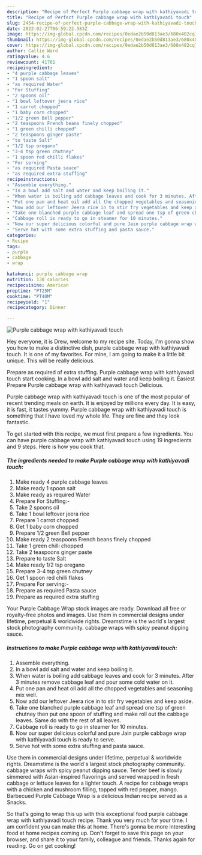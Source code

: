 ```yaml
---
description: "Recipe of Perfect Purple cabbage wrap with kathiyavadi touch"
title: "Recipe of Perfect Purple cabbage wrap with kathiyavadi touch"
slug: 2454-recipe-of-perfect-purple-cabbage-wrap-with-kathiyavadi-touch
date: 2022-02-27T06:59:22.583Z
image: https://img-global.cpcdn.com/recipes/0edae2b50d813ae3/680x482cq70/purple-cabbage-wrap-with-kathiyavadi-touch-recipe-main-photo.jpg
thumbnail: https://img-global.cpcdn.com/recipes/0edae2b50d813ae3/680x482cq70/purple-cabbage-wrap-with-kathiyavadi-touch-recipe-main-photo.jpg
cover: https://img-global.cpcdn.com/recipes/0edae2b50d813ae3/680x482cq70/purple-cabbage-wrap-with-kathiyavadi-touch-recipe-main-photo.jpg
author: Callie Ward
ratingvalue: 4.6
reviewcount: 41761
recipeingredient:
- "4 purple cabbage leaves"
- "1 spoon salt"
- "as required Water"
- "For Stuffing"
- "2 spoons oil"
- "1 bowl leftover jeera rice"
- "1 carrot chopped"
- "1 baby corn chopped"
- "1/2 green Bell pepper"
- "2 teaspoons French beans finely chopped"
- "1 green chilli chopped"
- "2 teaspoons ginger paste"
- "to taste Salt"
- "1/2 tsp oregano"
- "3-4 tsp green chutney"
- "1 spoon red chilli flakes"
- "For serving"
- "as required Pasta sauce"
- "as required extra stuffing"
recipeinstructions:
- "Assemble everything."
- "In a bowl add salt and water and keep boiling it."
- "When water is boiling add cabbage leaves and cook for 3 minutes. After 3 minutes remove cabbage leaf and pour some cold water on it."
- "Put one pan and heat oil add all the chopped vegetables and seasoning mix well."
- "Now add our leftover Jeera rice in to stir fry vegetables and keep aside."
- "Take one blanched purple cabbage leaf and spread one tsp of green chutney then put one spoon of stuffing and make roll out the cabbage leaves. Same do with the rest of all leaves."
- "Cabbage roll is ready to go in steamer for 10 minutes."
- "Now our super delicious colorful and pure Jain purple cabbage wrap with kathiyavadi touch is ready to serve."
- "Serve hot with some extra stuffing and pasta sauce."
categories:
- Recipe
tags:
- purple
- cabbage
- wrap

katakunci: purple cabbage wrap 
nutrition: 130 calories
recipecuisine: American
preptime: "PT25M"
cooktime: "PT40M"
recipeyield: "1"
recipecategory: Dinner

---
```



![Purple cabbage wrap with kathiyavadi touch](https://img-global.cpcdn.com/recipes/0edae2b50d813ae3/680x482cq70/purple-cabbage-wrap-with-kathiyavadi-touch-recipe-main-photo.jpg)

Hey everyone, it is Drew, welcome to my recipe site. Today, I'm gonna show you how to make a distinctive dish, purple cabbage wrap with kathiyavadi touch. It is one of my favorites. For mine, I am going to make it a little bit unique. This will be really delicious.

Prepare as required of extra stuffing. Purple cabbage wrap with kathiyavadi touch start cooking. In a bowl add salt and water and keep boiling it. Easiest Prepare Purple cabbage wrap with kathiyavadi touch Delicious.

Purple cabbage wrap with kathiyavadi touch is one of the most popular of recent trending meals on earth. It is enjoyed by millions every day. It is easy, it is fast, it tastes yummy. Purple cabbage wrap with kathiyavadi touch is something that I have loved my whole life. They are fine and they look fantastic.


To get started with this recipe, we must first prepare a few ingredients. You can have purple cabbage wrap with kathiyavadi touch using 19 ingredients and 9 steps. Here is how you cook that.

<!--inarticleads1-->

##### The ingredients needed to make Purple cabbage wrap with kathiyavadi touch:

1. Make ready 4 purple cabbage leaves
1. Make ready 1 spoon salt
1. Make ready as required Water
1. Prepare For Stuffing:-
1. Take 2 spoons oil
1. Take 1 bowl leftover jeera rice
1. Prepare 1 carrot chopped
1. Get 1 baby corn chopped
1. Prepare 1/2 green Bell pepper
1. Make ready 2 teaspoons French beans finely chopped
1. Take 1 green chilli chopped
1. Take 2 teaspoons ginger paste
1. Prepare to taste Salt
1. Make ready 1/2 tsp oregano
1. Prepare 3-4 tsp green chutney
1. Get 1 spoon red chilli flakes
1. Prepare For serving:-
1. Prepare as required Pasta sauce
1. Prepare as required extra stuffing


Your Purple Cabbage Wrap stock images are ready. Download all free or royalty-free photos and images. Use them in commercial designs under lifetime, perpetual & worldwide rights. Dreamstime is the world`s largest stock photography community. cabbage wraps with spicy peanut dipping sauce. 

<!--inarticleads2-->

##### Instructions to make Purple cabbage wrap with kathiyavadi touch:

1. Assemble everything.
1. In a bowl add salt and water and keep boiling it.
1. When water is boiling add cabbage leaves and cook for 3 minutes. After 3 minutes remove cabbage leaf and pour some cold water on it.
1. Put one pan and heat oil add all the chopped vegetables and seasoning mix well.
1. Now add our leftover Jeera rice in to stir fry vegetables and keep aside.
1. Take one blanched purple cabbage leaf and spread one tsp of green chutney then put one spoon of stuffing and make roll out the cabbage leaves. Same do with the rest of all leaves.
1. Cabbage roll is ready to go in steamer for 10 minutes.
1. Now our super delicious colorful and pure Jain purple cabbage wrap with kathiyavadi touch is ready to serve.
1. Serve hot with some extra stuffing and pasta sauce.


Use them in commercial designs under lifetime, perpetual & worldwide rights. Dreamstime is the world`s largest stock photography community. cabbage wraps with spicy peanut dipping sauce. Tender beef is slowly simmered with Asian-inspired flavorings and served wrapped in fresh cabbage or lettuce leaves for a lighter touch. A recipe for cabbage wraps with a chicken and mushroom filling, topped with red pepper, mango. Barbecued Purple Cabbage Wrap is a delicious Indian recipe served as a Snacks. 

So that's going to wrap this up with this exceptional food purple cabbage wrap with kathiyavadi touch recipe. Thank you very much for your time. I am confident you can make this at home. There's gonna be more interesting food at home recipes coming up. Don't forget to save this page on your browser, and share it to your family, colleague and friends. Thanks again for reading. Go on get cooking!
